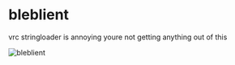 # bleblient
vrc stringloader is annoying
youre not getting anything out of this

![bleblient](https://cdn.discordapp.com/attachments/1317589004706775051/1360274636914299085/EXOLAIRBANNERV2.png?ex=681ad2ba&is=6819813a&hm=c60136db297cf756224d5ae40041297922c44242789e8a403a35c86130a6d9a3&)
